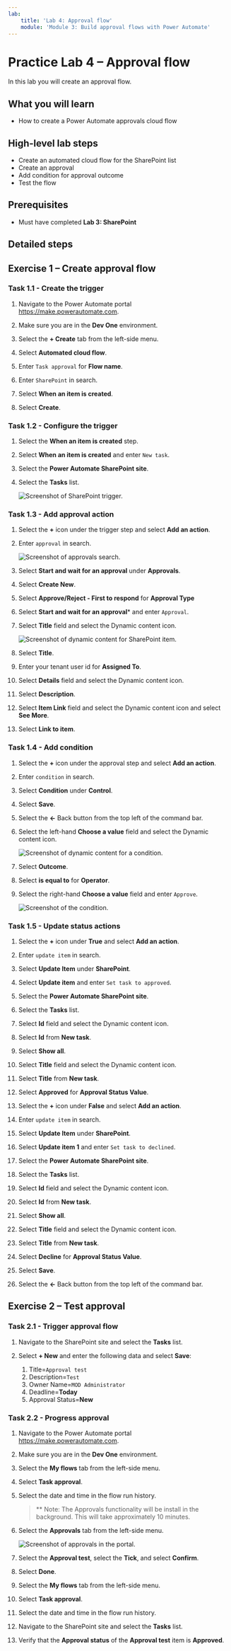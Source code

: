 ```yaml
---
lab:
    title: 'Lab 4: Approval flow'
    module: 'Module 3: Build approval flows with Power Automate'
---
```


# Practice Lab 4 – Approval flow

In this lab you will create an approval flow.

## What you will learn

- How to create a Power Automate approvals cloud flow

## High-level lab steps

- Create an automated cloud flow for the SharePoint list
- Create an approval
- Add condition for approval outcome
- Test the flow
  
## Prerequisites

- Must have completed **Lab 3: SharePoint**

## Detailed steps

## Exercise 1 – Create approval flow

### Task 1.1 - Create the trigger

1. Navigate to the Power Automate portal <https://make.powerautomate.com>.

1. Make sure you are in the **Dev One** environment.

1. Select the **+ Create** tab from the left-side menu.

1. Select **Automated cloud flow**.

1. Enter `Task approval` for **Flow name**.

1. Enter `SharePoint` in search.

1. Select **When an item is created**.

1. Select **Create**.

### Task 1.2 - Configure the trigger

1. Select the **When an item is created** step.

1. Select **When an item is created** and enter `New task`.

1. Select the **Power Automate SharePoint site**.

1. Select the **Tasks** list.

    ![Screenshot of SharePoint trigger.](../media/sharepoint-trigger.png)

### Task 1.3 - Add approval action

1. Select the **+** icon under the trigger step and select **Add an action**.

1. Enter `approval` in search.

    ![Screenshot of approvals search.](../media/search-approval.png)

1. Select **Start and wait for an approval** under **Approvals**.

1. Select **Create New**.

1. Select **Approve/Reject - First to respond** for **Approval Type**

1. Select **Start and wait for an approval*** and enter `Approval`.

1. Select **Title** field and select the Dynamic content icon.

    ![Screenshot of dynamic content for SharePoint item.](../media/sharepoint-dynamic-content.png)

1. Select **Title**.

1. Enter your tenant user id for **Assigned To**.

1. Select **Details** field and select the Dynamic content icon.

1. Select **Description**.

1. Select **Item Link** field and select the Dynamic content icon and select **See More**.

1. Select **Link to item**.

### Task 1.4 - Add condition

1. Select the **+** icon under the approval step and select **Add an action**.

1. Enter `condition` in search.

1. Select **Condition** under **Control**.

1. Select **Save**.

1. Select the **<-** Back button from the top left of the command bar.

1. Select the left-hand **Choose a value** field and select the Dynamic content icon.

    ![Screenshot of dynamic content for a condition.](../media/add-condition.png)

1. Select **Outcome**.

1. Select **is equal to** for **Operator**.

1. Select the right-hand **Choose a value** field and enter `Approve`.

    ![Screenshot of the condition.](../media/condition.png)

### Task 1.5 - Update status actions

1. Select the **+** icon under **True** and select **Add an action**.

1. Enter `update item` in search.

1. Select **Update Item** under **SharePoint**.

1. Select **Update item** and enter `Set task to approved`.

1. Select the **Power Automate SharePoint site**.

1. Select the **Tasks** list.

1. Select **Id** field and select the Dynamic content icon.

1. Select **Id** from **New task**.

1. Select **Show all**.

1. Select **Title** field and select the Dynamic content icon.

1. Select **Title** from **New task**.

1. Select **Approved** for **Approval Status Value**.

1. Select the **+** icon under **False** and select **Add an action**.

1. Enter `update item` in search.

1. Select **Update Item** under **SharePoint**.

1. Select **Update item 1** and enter `Set task to declined`.

1. Select the **Power Automate SharePoint site**.

1. Select the **Tasks** list.

1. Select **Id** field and select the Dynamic content icon.

1. Select **Id** from **New task**.

1. Select **Show all**.

1. Select **Title** field and select the Dynamic content icon.

1. Select **Title** from **New task**.

1. Select **Decline** for **Approval Status Value**.

1. Select **Save**.

1. Select the **<-** Back button from the top left of the command bar.

## Exercise 2 – Test approval

### Task 2.1 - Trigger approval flow

1. Navigate to the SharePoint site and select the **Tasks** list.

1. Select **+ New** and enter the following data and select **Save**:

   1. Title=`Approval test`
   1. Description=`Test`
   1. Owner Name=`MOD Administrator`
   1. Deadline=**Today**
   1. Approval Status=**New**

### Task 2.2 - Progress approval

1. Navigate to the Power Automate portal <https://make.powerautomate.com>.

1. Make sure you are in the **Dev One** environment.

1. Select the **My flows** tab from the left-side menu.

1. Select **Task approval**.

1. Select the date and time in the flow run history.

    > ** Note: The Approvals functionality will be install in the background. This will take approximately 10 minutes.

1. Select the **Approvals** tab from the left-side menu.

    ![Screenshot of approvals in the portal.](../media/approvals.png)

1. Select the **Approval test**, select the **Tick**, and select **Confirm**.

1. Select **Done**.

1. Select the **My flows** tab from the left-side menu.

1. Select **Task approval**.

1. Select the date and time in the flow run history.

1. Navigate to the SharePoint site and select the **Tasks** list.

1. Verify that the **Approval status** of the **Approval test** item is **Approved**.

